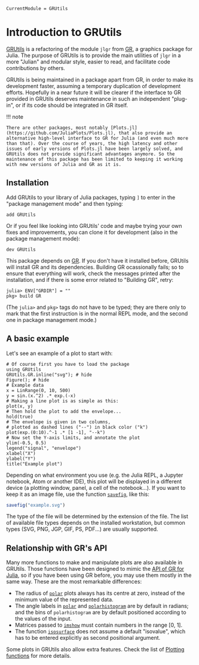 ```@meta
CurrentModule = GRUtils
```
# Introduction to GRUtils

[GRUtils](https://github.com/heliosdrm/GRUtils.jl) is a refactoring of the module `jlgr` from [GR](https://github.com/jheinen/GR.jl), a graphics package for Julia. The purpose of GRUtils is to provide the main utilities of `jlgr` in a more "Julian" and modular style, easier to read, and facilitate code contributions by others.

GRUtils is being maintained in a package apart from GR, in order to make its development faster, assuming a temporary duplication of development efforts. Hopefully in a near future it will be clearer if the interface to GR provided in GRUtils deserves maintenance in such an independent "plug-in", or if its code should be integrated in GR itself.

!!! note

    There are other packages, most notably [Plots.jl](https://github.com/JuliaPlots/Plots.jl), that also provide an alternative high-level interface to GR for Julia (and even much more than that). Over the course of years, the high latency and other issues of early versions of Plots.jl have been largely solved, and GRUtils does not provide significant advantages anymore. So the maintenance of this package has been limited to keeping it working with new versions of Julia and GR as it is.

## Installation

Add GRUtils to your library of Julia packages, typing `]` to enter in the "package management mode" and then typing:

```julia-repl
add GRUtils
```

Or if you feel like looking into GRUtils' code and maybe trying your own fixes and improvements, you can clone it for development (also in the package management mode):

```julia-repl
dev GRUtils
```

This package depends on [GR](https://github.com/jheinen/GR.jl). If you don't have it installed before, GRUtils will install GR and its dependencies. Building GR ocassionally fails; so to ensure that everything will work, check the messages printed after the installation, and if there is some error related to "Building GR", retry:

```julia-repl
julia> ENV["GRDIR"] = ""
pkg> build GR
```

(The `julia>` and `pkg>` tags do not have to be typed; they are there only to mark that the first instruction is in the normal REPL mode, and the second one in package management mode.)

## A basic example

Let's see an example of a plot to start with:

```@example plot
# Of course first you have to load the package
using GRUtils
GRUtils.GR.inline("svg"); # hide
Figure(); # hide
# Example data
x = LinRange(0, 10, 500)
y = sin.(x.^2) .* exp.(-x)
# Making a line plot is as simple as this:
plot(x, y)
# Then hold the plot to add the envelope...
hold(true)
# The envelope is given in two columns,
# plotted as dashed lines ("--") in black color ("k")
plot(exp.(0:10).^-1 .* [1 -1], "--k")
# Now set the Y-axis limits, and annotate the plot
ylim(-0.5, 0.5)
legend("signal", "envelope")
xlabel("X")
ylabel("Y")
title("Example plot")
```

Depending on what environment you use (e.g. the Julia REPL, a Jupyter notebook, Atom or another IDE), this plot will be displayed in a different device (a plotting window, panel, a cell of the notebook...). If you want to keep it as an image file, use the function [`savefig`](@ref), like this:

```julia
savefig("example.svg")
```

The type of the file will be determined by the extension of the file. The list of available file types depends on the installed workstation, but common types (SVG, PNG, JGP, GIF, PS, PDF...) are usually supported.

## Relationship with GR's API

Many more functions to make and manipulate plots are also available in GRUtils. Those functions have been designed to mimic the [API of GR for Julia](https://gr-framework.org/julia-jlgr.html), so if you have been using GR before, you may use them mostly in the same way. These are the most remarkable differences:

* The radius of [`polar`](@ref) plots always has its centre at zero, instead of the minimum value of the represented data.
* The angle labels in [`polar`](@ref) and [`polarhistogram`](@ref) are by default in radians; and the bins of `polarhistogram` are by default positioned according to the values of the input.
* Matrices passed to [`imshow`](@ref) must contain numbers in the range [0, 1].
* The function [`isosurface`](@ref) does not assume a default "isovalue", which has to be entered explicitly as second positional argument.

Some plots in GRUtils also allow extra features. Check the list of [Plotting functions](@ref) for more details.
